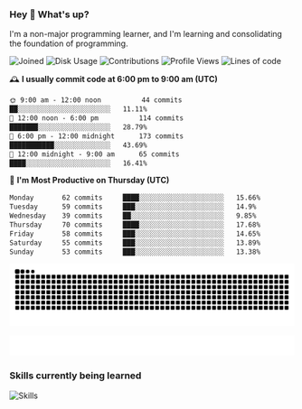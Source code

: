 ### Hey :wave: What's up?

I'm a non-major programming learner, and I'm learning and consolidating the foundation of programming.

<!--START_SECTION:waka-->
![Joined](http://img.shields.io/badge/Joined-7%20years%20ago-6D67E4?style=flat&labelColor=453C67)
![Disk Usage](http://img.shields.io/badge/Github%27s%20Storage-604.6%20MB-FD841F?style=flat&labelColor=E14D2A)
![Contributions](http://img.shields.io/badge/Contributions%20in%202023-616-7DCE13?style=flat&labelColor=2B7A0B)
![Profile Views](http://img.shields.io/badge/Profile%20Views-13-3AB4F2?style=flat&labelColor=0078AA)
![Lines of code](https://img.shields.io/badge/Lines%20of%20code-2%20Million%20Lines%20of%20code-FF8B8B?style=flat&labelColor=EB4747)

🕰️ **I usually commit code at 6:00 pm to 9:00 am (UTC)** 

```text
🌞 9:00 am - 12:00 noon          44 commits     ██░░░░░░░░░░░░░░░░░░░░░░░   11.11% 
🌆 12:00 noon - 6:00 pm          114 commits    ███████░░░░░░░░░░░░░░░░░░   28.79% 
🌃 6:00 pm - 12:00 midnight      173 commits    ███████████░░░░░░░░░░░░░░   43.69% 
🌙 12:00 midnight - 9:00 am      65 commits     ████░░░░░░░░░░░░░░░░░░░░░   16.41%
```
📅 **I'm Most Productive on Thursday (UTC)** 

```text
Monday       62 commits     ████░░░░░░░░░░░░░░░░░░░░░   15.66% 
Tuesday      59 commits     ███░░░░░░░░░░░░░░░░░░░░░░   14.9% 
Wednesday    39 commits     ██░░░░░░░░░░░░░░░░░░░░░░░   9.85% 
Thursday     70 commits     ████░░░░░░░░░░░░░░░░░░░░░   17.68% 
Friday       58 commits     ███░░░░░░░░░░░░░░░░░░░░░░   14.65% 
Saturday     55 commits     ███░░░░░░░░░░░░░░░░░░░░░░   13.89% 
Sunday       53 commits     ███░░░░░░░░░░░░░░░░░░░░░░   13.38%
```

<!--END_SECTION:waka-->

![Snake animation](https://raw.githubusercontent.com/dirname/dirname/output/snake.svg)

![metrics](github-metrics.svg)

### Skills currently being learned

![Skills](https://skillicons.dev/icons?i=linux,rust,go,solidity,typescript,bash,git,postgres,mysql,redis,mongo,docker,kubernetes,grafana,prometheus)
